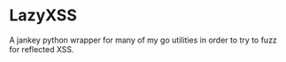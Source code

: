 # LazyXSS
A jankey python wrapper for many of my go utilities in order to try to fuzz for reflected XSS.
